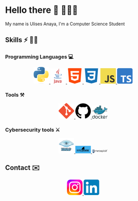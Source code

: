 # Hello there 👋 🤸🏻‍♂️

<!--
**ulisessap/ulisessap** is a ✨ _special_ ✨ repository because its `README.md` (this file) appears on your GitHub profile.

Here are some ideas to get you started:

- 🔭 I’m currently working on ...
- 🌱 I’m currently learning ...
- 👯 I’m looking to collaborate on ...
- 🤔 I’m looking for help with ...
- 💬 Ask me about ...
- 📫 How to reach me: ...
- 😄 Pronouns: ...
- ⚡ Fun fact: ...
-->
My name is Ulises Anaya, I'm a Computer Science Student
## Skills ⚡ 👨‍💻
### Programming Languages 💻
<p align="center">
   
   <a href="https://es.wikipedia.org/wiki/Python_(lenguaje_de_programación)">
    <img src="images/python_logo.png" width="50"/>
  </a>
  
  <a href="https://es.wikipedia.org/wiki/Java_(lenguaje_de_programación)">
    <img src="images/java_logo.png" width="50"/>
  </a>

   <a href="https://es.wikipedia.org/wiki/HTML">
    <img src="images/html_logo.png" width="50"/>
  </a>

   <a href="https://es.wikipedia.org/wiki/CSS">
    <img src="images/css_logo.png" width="50"/>
  </a>

   <a href="https://es.wikipedia.org/wiki/JavaSript">
    <img src="images/javaScriptlogo.png" width="50"/>
  </a>

  <a href="https://es.wikipedia.org/wiki/TypeScript">
    <img src="images/typescript_logo.png" width="50"/>
  </a>

</p>

### **Tools** ⚒️
<p align="center">
   <a href="https://git-scm.com/">
    <img src="images/git_logo.png" width="50"/>
  </a>
  
  <a href="https://github.com/">
    <img src="images/github_logo.png" width="50"/>
  </a>

   <a href="https://www.docker.com/">
    <img src="images/docker_logo.png" width="50"/>
  </a>

   
</p>

### Cybersecurity tools ⚔️
<p align="center">
   <a href="https://nmap.org/">
    <img src="images/nmap_logo.png" width="50"/>
  </a>
  
  <a href="https://www.wireshark.org/">
    <img src="images/wireshark_logo.png" width="50"/>
  </a>

  <a href="https://www.metasploit.com/">
    <img src="images/metasploit.png" width="50"/>
  </a>
   
</p>

## Contact ✉️
<p align="center">
   <a href="https://www.instagram.com/ulisess_ap/">
    <img src="images/Instagram_logo.png" width="50"/>
  </a>
  
  <a href="https://www.linkedin.com/in/ulises-anaya-12808b27b/">
    <img src="images/linkedin.png" width="50"/>
  </a>
   
</p>






